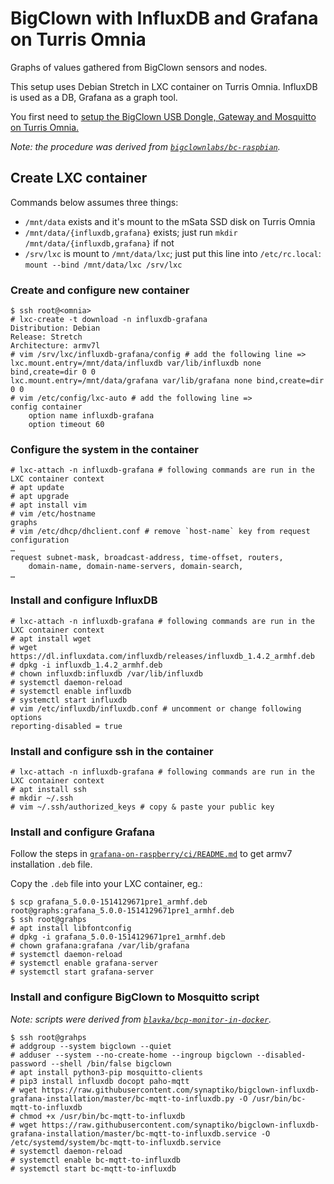 # BigClown with InfluxDB and Grafana on Turris Omnia

Graphs of values gathered from BigClown sensors and nodes.

This setup uses Debian Stretch in LXC container on Turris Omnia.
InfluxDB is used as a DB, Grafana as a graph tool.

You first need to [setup the BigClown USB Dongle, Gateway and Mosquitto on Turris Omnia.](https://www.bigclown.com/doc/tutorials/turris-installation/)

*Note: the procedure was derived from [`bigclownlabs/bc-raspbian`](https://github.com/bigclownlabs/bc-raspbian).*

## Create LXC container

Commands below assumes three things:
- `/mnt/data` exists and it's mount to the mSata SSD disk on Turris Omnia
- `/mnt/data/{influxdb,grafana}` exists; just run `mkdir /mnt/data/{influxdb,grafana}` if not
- `/srv/lxc` is mount to `/mnt/data/lxc`; just put this line into `/etc/rc.local`: `mount --bind /mnt/data/lxc /srv/lxc`

### Create and configure new container

```
$ ssh root@<omnia>
# lxc-create -t download -n influxdb-grafana
Distribution: Debian
Release: Stretch
Architecture: armv7l
# vim /srv/lxc/influxdb-grafana/config # add the following line =>
lxc.mount.entry=/mnt/data/influxdb var/lib/influxdb none bind,create=dir 0 0
lxc.mount.entry=/mnt/data/grafana var/lib/grafana none bind,create=dir 0 0
# vim /etc/config/lxc-auto # add the following line =>
config container
	option name influxdb-grafana
	option timeout 60
```

### Configure the system in the container

```
# lxc-attach -n influxdb-grafana # following commands are run in the LXC container context
# apt update
# apt upgrade
# apt install vim
# vim /etc/hostname
graphs
# vim /etc/dhcp/dhclient.conf # remove `host-name` key from request configuration
…
request subnet-mask, broadcast-address, time-offset, routers,
	domain-name, domain-name-servers, domain-search,
…
```

### Install and configure InfluxDB

```
# lxc-attach -n influxdb-grafana # following commands are run in the LXC container context
# apt install wget
# wget https://dl.influxdata.com/influxdb/releases/influxdb_1.4.2_armhf.deb
# dpkg -i influxdb_1.4.2_armhf.deb
# chown influxdb:influxdb /var/lib/influxdb
# systemctl daemon-reload
# systemctl enable influxdb
# systemctl start influxdb
# vim /etc/influxdb/influxdb.conf # uncomment or change following options
reporting-disabled = true
```

### Install and configure ssh in the container

```
# lxc-attach -n influxdb-grafana # following commands are run in the LXC container context
# apt install ssh
# mkdir ~/.ssh
# vim ~/.ssh/authorized_keys # copy & paste your public key
```

### Install and configure Grafana

Follow the steps in [`grafana-on-raspberry/ci/README.md`](https://github.com/fg2it/grafana-on-raspberry/tree/master/ci#usage) to get armv7 installation `.deb` file.

Copy the `.deb` file into your LXC container, eg.:
```
$ scp grafana_5.0.0-1514129671pre1_armhf.deb root@graphs:grafana_5.0.0-1514129671pre1_armhf.deb
$ ssh root@grahps
# apt install libfontconfig
# dpkg -i grafana_5.0.0-1514129671pre1_armhf.deb
# chown grafana:grafana /var/lib/grafana
# systemctl daemon-reload
# systemctl enable grafana-server
# systemctl start grafana-server
```

### Install and configure BigClown to Mosquitto script

*Note: scripts were derived from [`blavka/bcp-monitor-in-docker`](https://github.com/blavka/bcp-monitor-in-docker).*

```
$ ssh root@grahps
# addgroup --system bigclown --quiet
# adduser --system --no-create-home --ingroup bigclown --disabled-password --shell /bin/false bigclown
# apt install python3-pip mosquitto-clients
# pip3 install influxdb docopt paho-mqtt
# wget https://raw.githubusercontent.com/synaptiko/bigclown-influxdb-grafana-installation/master/bc-mqtt-to-influxdb.py -O /usr/bin/bc-mqtt-to-influxdb
# chmod +x /usr/bin/bc-mqtt-to-influxdb
# wget https://raw.githubusercontent.com/synaptiko/bigclown-influxdb-grafana-installation/master/bc-mqtt-to-influxdb.service -O /etc/systemd/system/bc-mqtt-to-influxdb.service
# systemctl daemon-reload
# systemctl enable bc-mqtt-to-influxdb
# systemctl start bc-mqtt-to-influxdb
```
